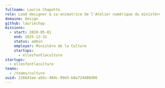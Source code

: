 ```yaml
---
fullname: Laurie Chapotte
role: Lead designer & co-animatrice de l'Atelier numérique du ministère de la Culture
domaine: Design
github: lauriechap
missions:
  - start: 2020-05-01
    end: 2025-12-31
    status: admin
    employer: Ministère de la Culture
    startups:
      - ellesfontlaculture
startups:
  - ellesfontlaculture
teams:
  - /teams/culture
uuid: 216641ee-a5bc-484c-99d3-b8a724d88d06
---
```


